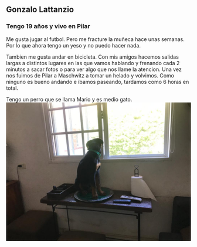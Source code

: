 ## Gonzalo Lattanzio
### Tengo 19 años y vivo en Pilar
Me gusta jugar al futbol. Pero me fracture la muñeca hace unas semanas. Por lo que ahora tengo un yeso y no puedo hacer nada.

Tambien me gusta andar en bicicleta. Con mis amigos hacemos salidas largas a distintos lugares en las que vamos hablando y frenando cada 2 minutos a sacar fotos o para ver algo que nos llame la atencion. Una vez nos fuimos de Pilar a Maschwitz a tomar un helado y volvimos. Como ninguno es bueno andando e ibamos paseando, tardamos como 6 horas en total.

Tengo un perro que se llama Mario y es medio gato.
![](https://github.com/glattanzio/hello-world/blob/main/mario2.jpg?raw=true)


